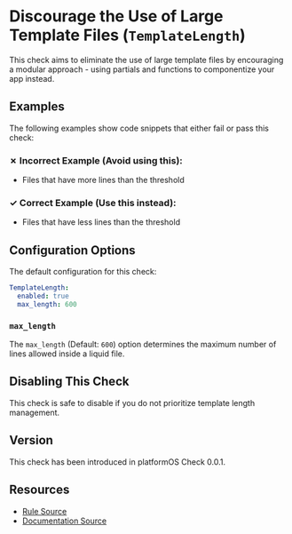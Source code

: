 # Discourage the Use of Large Template Files (`TemplateLength`)

This check aims to eliminate the use of large template files by encouraging a modular approach - using partials and functions to componentize your app instead.

## Examples

The following examples show code snippets that either fail or pass this check:

### &#x2717; Incorrect Example (Avoid using this):

- Files that have more lines than the threshold

### &#x2713; Correct Example (Use this instead):

- Files that have less lines than the threshold

## Configuration Options

The default configuration for this check:

```yaml
TemplateLength:
  enabled: true
  max_length: 600
```

### `max_length`

The `max_length` (Default: `600`) option determines the maximum number of lines allowed inside a liquid file.

## Disabling This Check

This check is safe to disable if you do not prioritize template length management.

## Version

This check has been introduced in platformOS Check 0.0.1.

## Resources

- [Rule Source][codesource]
- [Documentation Source][docsource]

[codesource]: /lib/platformos_check/checks/template_length.rb
[docsource]: /docs/checks/template_length.md
